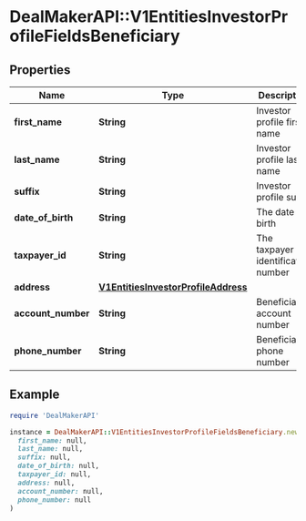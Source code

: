 # DealMakerAPI::V1EntitiesInvestorProfileFieldsBeneficiary

## Properties

| Name | Type | Description | Notes |
| ---- | ---- | ----------- | ----- |
| **first_name** | **String** | Investor profile first name | [optional] |
| **last_name** | **String** | Investor profile last name | [optional] |
| **suffix** | **String** | Investor profile suffix | [optional] |
| **date_of_birth** | **String** | The date of birth | [optional] |
| **taxpayer_id** | **String** | The taxpayer identification number | [optional] |
| **address** | [**V1EntitiesInvestorProfileAddress**](V1EntitiesInvestorProfileAddress.md) |  | [optional] |
| **account_number** | **String** | Beneficiary account number | [optional] |
| **phone_number** | **String** | Beneficiary phone number | [optional] |

## Example

```ruby
require 'DealMakerAPI'

instance = DealMakerAPI::V1EntitiesInvestorProfileFieldsBeneficiary.new(
  first_name: null,
  last_name: null,
  suffix: null,
  date_of_birth: null,
  taxpayer_id: null,
  address: null,
  account_number: null,
  phone_number: null
)
```

